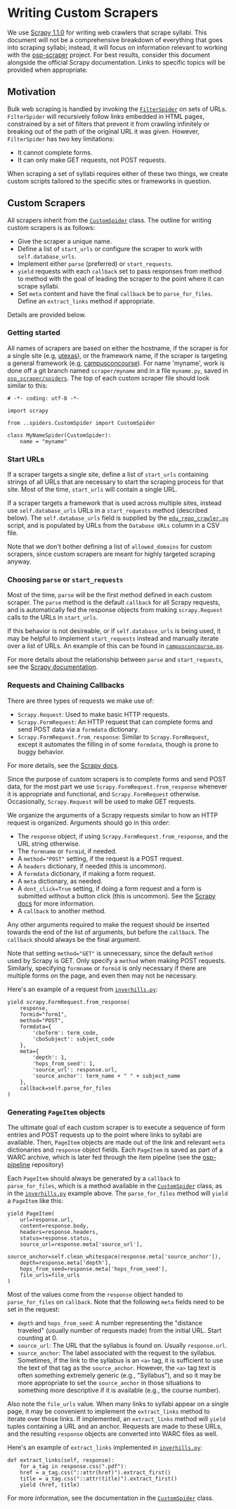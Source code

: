 # Writing Custom Scrapers

We use [Scrapy 1.1.0](https://doc.scrapy.org/en/1.1/) for writing web crawlers
that scrape syllabi.  This document will not be a comprehensive breakdown of
everything that goes into scraping syllabi; instead, it will focus on
information relevant to working with the
[osp-scraper](https://github.com/opensyllabus/osp-scraper) project.  For
best results, consider this document alongside the official Scrapy
documentation.  Links to specific topics will be provided when appropriate.

## Motivation
Bulk web scraping is handled by invoking the
[`FilterSpider`](../osp_scraper/spiders/__init__.py) on sets of URLs.
`FilterSpider` will recursively follow links embedded in HTML pages, constrained
by a set of filters that prevent it from crawling infinitely or breaking out of
the path of the original URL it was given.  However, `FilterSpider` has two key
limitations:

- It cannot complete forms.
- It can only make GET requests, not POST requests.

When scraping a set of syllabi requires either of these two things, we create
custom scripts tailored to the specific sites or frameworks in question.

## Custom Scrapers
All scrapers inherit from the
[`CustomSpider`](../osp_scraper/spiders/CustomSpider.py) class.  The outline for
writing custom scrapers is as follows:

- Give the scraper a unique name.
- Define a list of `start_urls` or configure the scraper to work with
  `self.database_urls`.
- Implement either `parse` (preferred) or `start_requests`.
- `yield` requests with each `callback` set to pass responses from method to
  method with the goal of leading the scraper to the point where it can scrape
  syllabi.
- Set `meta` content and have the final `callback` be to `parse_for_files`.
  Define an `extract_links` method if appropriate.

Details are provided below.

### Getting started
All names of scrapers are based on either the hostname, if the scraper is for a
single site (e.g, [utexas](../osp_scraper/spiders/utexas.py)), or the framework
name, if the scraper is targeting a general framework (e.g,
[campusconcourse](../osp_scraper/spiders/campusconcourse.py)).  For name
'myname', work is done off a git branch named `scraper/myname` and in a file
`myname.py`, saved in [`osp_scraper/spiders`](../osp_scraper/spiders).  The top
of each custom scraper file should look similar to this:

	# -*- coding: utf-8 -*-

	import scrapy

	from ..spiders.CustomSpider import CustomSpider

	class MyNameSpider(CustomSpider):
		name = "myname"

### Start URLs
If a scraper targets a single site, define a list of `start_urls` containing
strings of all URLs that are necessary to start the scraping process for that
site.  Most of the time, `start_urls` will contain a single URL.

If a scraper targets a framework that is used across multiple sites, instead use
`self.database_urls` URLs in a `start_requests` method (described below).  The
`self.database_urls` field is supplied by the
[`edu_repo_crawler.py`](../bin/edu_repo_crawler.py) script, and is populated by
URLs from the `Database URLs` column in a CSV file.

Note that we don't bother defining a list of `allowed_domains` for custom
scrapers, since custom scrapers are meant for highly targeted scraping anyway.

### Choosing `parse` or `start_requests`
Most of the time, `parse` will be the first method defined in each custom
scraper.  The `parse` method is the default `callback` for all Scrapy requests,
and is automatically fed the response objects from making `scrapy.Request` calls
to the URLs in `start_urls`.

If this behavior is not desireable, or if `self.database_urls` is being used, it
may be helpful to implement `start_requests` instead and manually iterate over a
list of URLs.  An example of this can be found in
[`campusconcourse.py`](../osp_scraper/spiders/campusconcourse.py).

For more details about the relationship between `parse` and `start_requests`,
see the [Scrapy
documentation](https://doc.scrapy.org/en/1.1/intro/tutorial.html).

### Requests and Chaining Callbacks
There are three types of requests we make use of:

- `Scrapy.Request`: Used to make basic HTTP requests.
- `Scrapy.FormRequest`: An HTTP request that can complete forms and send POST
  data via a `formdata` dictionary.
- `Scrapy.FormRequest.from_response`: Similar to `Scrapy.FormRequest`, except it
  automates the filling in of some `formdata`, though is prone to buggy
  behavior.

For more details, see the [Scrapy
docs](https://doc.scrapy.org/en/1.1/topics/request-response.html).

Since the purpose of custom scrapers is to complete forms and send POST data,
for the most part we use `Scrapy.FormRequest.from_response` whenever it is
appropriate and functional, and `Scrapy.FormRequest` otherwise.  Occasionally,
`Scrapy.Request` will be used to make GET requests.

We organize the arguments of a Scrapy requests similar to how an HTTP request is
organized.  Arguments should go in this order:

- The `response` object, if using `Scrapy.FormRequest.from_response`, and the
  URL string otherwise.
- The `formname` or `formid`, if needed.
- A `method="POST"` setting, if the request is a POST request.
- A `headers` dictionary, if needed (this is uncommon).
- A `formdata` dictionary, if making a form request.
- A `meta` dictionary, as needed.
- A `dont_click=True` setting, if doing a form request and a form is submitted
  without a button click (this is uncommon).  See the [Scrapy
  docs](https://doc.scrapy.org/en/1.1/topics/request-response.html#formrequest-objects)
  for more information.
- A `callback` to another method.

Any other arguments required to make the request should be inserted towards the
end of the list of arguments, but before the `callback`.  The `callback` should
always be the final argument.

Note that setting `method="GET"` is unnecessary, since the default `method` used
by Scrapy is GET.  Only specify a `method` when making POST requests.
Similarly, specifying `formname` or `formid` is only necessary if there are
multiple forms on the page, and even then may not be necessary.

Here's an example of a request from
[`inverhills.py`](../osp_scraper/spiders/inverhills.py):

	yield scrapy.FormRequest.from_response(
		response,
		formid="form1",
		method="POST",
		formdata={
			'cboTerm': term_code,
			'cboSubject': subject_code
		},
		meta={
			'depth': 1,
			'hops_from_seed': 1,
			'source_url': response.url,
			'source_anchor': term_name + " " + subject_name
		},
		callback=self.parse_for_files
	)

### Generating `PageItem` objects
The ultimate goal of each custom scraper is to execute a sequence of form
entries and POST requests up to the point where links to syllabi are available.
Then, `PageItem` objects are made out of the link and relevant `meta`
dictionaries and `response` object fields.  Each `PageItem` is saved as part of
a WARC archive, which is later fed through the item pipeline (see the
[osp-pipeline](https://github.com/opensyllabus/osp-pipeline) repository)

Each `PageItem` should always be generated by a `callback` to `parse_for_files`,
which is a method available in the
[`CustomSpider`](../osp_scraper/spiders/CustomSpider.py) class, as in the
[`inverhills.py`](../osp_scraper/spiders/inverhills.py) example above.  The
`parse_for_files` method will `yield` a `PageItem` like this:

	yield PageItem(
		url=response.url,
		content=response.body,
		headers=response.headers,
		status=response.status,
		source_url=response.meta['source_url'],
		source_anchor=self.clean_whitespace(response.meta['source_anchor']),
		depth=response.meta['depth'],
		hops_from_seed=response.meta['hops_from_seed'],
		file_urls=file_urls
	)

Most of the values come from the `response` object handed to `parse_for_files`
on `callback`.  Note that the following `meta` fields need to be set in the
request:

- `depth` and `hops_from_seed`: A number representing the "distance traveled"
  (usually number of requests made) from the initial URL.  Start counting at 0.
- `source_url`: The URL that the syllabus is found on.  Usually `response.url`.
- `source_anchor`: The label associated with the request to the syllabus.
  Sometimes, if the link to the syllabus is an `<a>` tag, it is sufficient to
  use the text of that tag as the `source_anchor`.  However, the `<a>` tag text
  is often something extremely generic (e.g., "Syllabus"), and so it may be more
  appropriate to set the `source_anchor` in those situations to something more
  descriptive if it is available (e.g., the course number).

Also note the `file_urls` value.  When many links to syllabi appear on a single
page, it may be convenient to implement the `extract_links` method to iterate
over those links.  If implemented, an `extract_links` method will `yield` tuples
containing a URL and an anchor.  Requests are made to these URLs, and the
resulting `response` objects are converted into WARC files as well.

Here's an example of `extract_links` implemented in
[`inverhills.py`](../osp_scraper/spiders/inverhills.py):

	def extract_links(self, response):
		for a_tag in response.css(".pdf"):
		href = a_tag.css("::attr(href)").extract_first()
		title = a_tag.css("::attr(title)").extract_first()
		yield (href, title)

For more information, see the documentation in the
[`CustomSpider`](../osp_scraper/spiders/CustomSpider.py) class.
